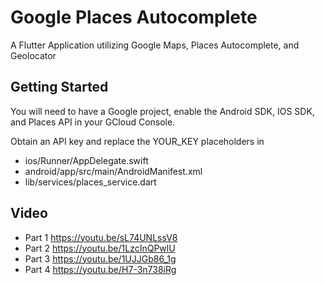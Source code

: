 # Google Places Autocomplete

A Flutter Application utilizing Google Maps, Places Autocomplete, and Geolocator

## Getting Started

You will need to have a Google project, enable the Android SDK, IOS SDK, and Places API in your GCloud Console.

Obtain an API key and replace the YOUR_KEY placeholders in 
- ios/Runner/AppDelegate.swift
- android/app/src/main/AndroidManifest.xml
- lib/services/places_service.dart

## Video
- Part 1 https://youtu.be/sL74UNLssV8
- Part 2 https://youtu.be/1LzcInQPwlU
- Part 3 https://youtu.be/1UJJGb86_1g
- Part 4 https://youtu.be/H7-3n738iRg
